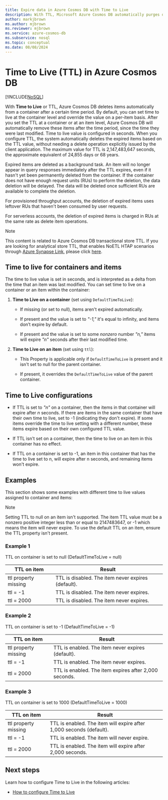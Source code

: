 ```yaml
---
title: Expire data in Azure Cosmos DB with Time to Live
description: With TTL, Microsoft Azure Cosmos DB automatically purges documents from the system after a period of time.
author: markjbrown
ms.author: mjbrown
ms.reviewer: mjbrown
ms.service: azure-cosmos-db
ms.subservice: nosql
ms.topic: conceptual
ms.date: 08/08/2024
---
```


# Time to Live (TTL) in Azure Cosmos DB

[!INCLUDE[NoSQL](../includes/appliesto-nosql.md)]

With **Time to Live** or TTL, Azure Cosmos DB deletes items automatically from a container after a certain time period. By default, you can set time to live at the container level and override the value on a per-item basis. After you set the TTL at a container or at an item level, Azure Cosmos DB will automatically remove these items after the time period, since the time they were last modified. Time to live value is configured in seconds. When you configure TTL, the system automatically deletes the expired items based on the TTL value, without needing a delete operation explicitly issued by the client application. The maximum value for TTL is 2,147,483,647 seconds, the approximate equivalent of 24,855 days or 68 years.

Expired items are deleted as a background task. An item will no longer appear in query responses immediately after the TTL expires, even if it hasn't yet been permanently deleted from the container. If the container does not have enough request units (RUs) to perform the deletion, the data deletion will be delayed. The data will be deleted once sufficient RUs are available to complete the deletion.

For provisioned throughput accounts, the deletion of expired items uses leftover RUs that haven't been consumed by user requests.

For serverless accounts, the deletion of expired items is charged in RUs at the same rate as delete item operations.

> [!NOTE]
> This content is related to Azure Cosmos DB transactional store TTL. If you are looking for analytical store TTL, that enables NoETL HTAP scenarios through [Azure Synapse Link](../synapse-link.md), please click [here](../analytical-store-introduction.md#analytical-ttl).

## Time to live for containers and items

The time to live value is set in seconds, and is interpreted as a delta from the time that an item was last modified. You can set time to live on a container or an item within the container:

1. **Time to Live on a container** (set using `DefaultTimeToLive`):

   - If missing (or set to null), items aren't expired automatically.

   - If present and the value is set to *"-1,"* it's equal to infinity, and items don’t expire by default.

   - If present and the value is set to some *nonzero* number *"n,"* items will expire *"n"* seconds after their last modified time.

2. **Time to Live on an item** (set using `ttl`):

   - This Property is applicable only if `DefaultTimeToLive` is present and it isn't set to null for the parent container.

   - If present, it overrides the `DefaultTimeToLive` value of the parent container.

## Time to Live configurations

- If TTL is set to *"n"* on a container, then the items in that container will expire after *n* seconds. If there are items in the same container that have their own time to live, set to -1 (indicating they don't expire). If some items override the time to live setting with a different number, these items expire based on their own configured TTL value.

- If TTL isn't set on a container, then the time to live on an item in this container has no effect.

- If TTL on a container is set to -1, an item in this container that has the time to live set to n, will expire after n seconds, and remaining items won't expire.

## Examples

This section shows some examples with different time to live values assigned to container and items:

> [!NOTE]
> Setting TTL to null on an item isn't supported. The item TTL value must be a nonzero positive integer less than or equal to 2147483647, or -1 which means the item will never expire. To use the default TTL on an item, ensure the TTL property isn't present.

### Example 1

TTL on container is set to null (DefaultTimeToLive = null)

|TTL on item| Result|
|---|---|
|ttl property missing |TTL is disabled. The item never expires (default).|
|ttl = -1|TTL is disabled. The item never expires.|
|ttl = 2000|TTL is disabled. The item never expires.|

### Example 2

TTL on container is set to -1 (DefaultTimeToLive = -1)

|TTL on item| Result|
|---|---|
|ttl property missing |TTL is enabled. The item never expires (default).|
|ttl = -1|TTL is enabled. The item never expires.|
|ttl = 2000|TTL is enabled. The item expires after 2,000 seconds.|

### Example 3

TTL on container is set to 1000 (DefaultTimeToLive = 1000)

|TTL on item| Result|
|---|---|
|ttl property missing |TTL is enabled. The item will expire after 1,000 seconds (default).|
|ttl = -1|TTL is enabled. The item will never expire.|
|ttl = 2000|TTL is enabled. The item will expire after 2,000 seconds.|

## Next steps

Learn how to configure Time to Live in the following articles:

- [How to configure Time to Live](how-to-time-to-live.md)
